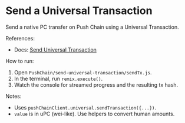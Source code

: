 # Send a Universal Transaction

Send a native PC transfer on Push Chain using a Universal Transaction.

References:

- Docs: [Send Universal Transaction](https://pushchain.github.io/push-chain-website/pr-preview/pr-1067/docs/chain/build/send-universal-transaction/)

How to run:

1. Open `PushChain/send-universal-transaction/sendTx.js`.
2. In the terminal, run `remix.execute()`.
3. Watch the console for streamed progress and the resulting tx hash.

Notes:

- Uses `pushChainClient.universal.sendTransaction({...})`.
- `value` is in uPC (wei-like). Use helpers to convert human amounts.

